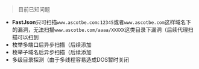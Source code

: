> 目前已知问题

- **FastJson**只可扫描`www.ascotbe.com:12345`或者`www.ascotbe.com`这样域名下的漏洞，无法扫描`www.ascotbe.com/aaaa/XXXXX`这类目录下漏洞（后续代理扫描可以扫到
- 枚举多端口后异步扫描（后续添加
- 枚举子域名后异步扫描（后续添加
- 多级目录探测（由于多线程容易造成DOS暂时关闭